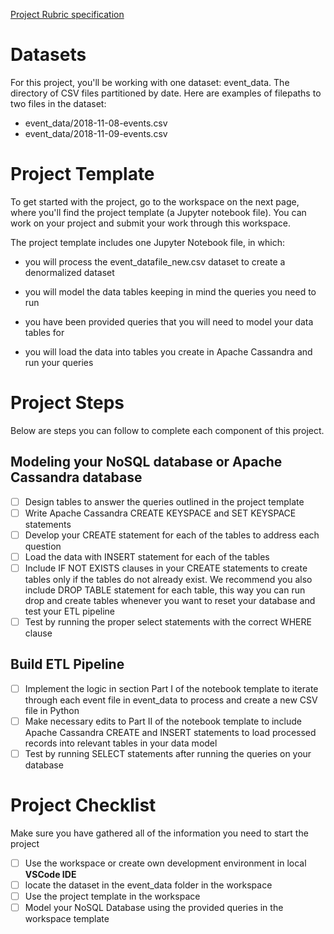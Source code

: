 [Project Rubric specification](https://review.udacity.com/#!/rubrics/2475/view)

# Datasets
For this project, you'll be working with one dataset: event_data. The directory of CSV files partitioned by date. Here are examples of filepaths to two files in the dataset:

- event_data/2018-11-08-events.csv
- event_data/2018-11-09-events.csv

# Project Template
To get started with the project, go to the workspace on the next page, where you'll find the project template (a Jupyter notebook file). You can work on your project and submit your work through this workspace.

The project template includes one Jupyter Notebook file, in which:

- you will process the event_datafile_new.csv dataset to create a denormalized dataset
- you will model the data tables keeping in mind the queries you need to run
- you have been provided queries that you will need to model your data tables for

- you will load the data into tables you create in Apache Cassandra and run your queries

# Project Steps
Below are steps you can follow to complete each component of this project.

## Modeling your NoSQL database or Apache Cassandra database
- [ ] Design tables to answer the queries outlined in the project template
- [ ] Write Apache Cassandra CREATE KEYSPACE and SET KEYSPACE statements
- [ ] Develop your CREATE statement for each of the tables to address each question
- [ ] Load the data with INSERT statement for each of the tables
- [ ] Include IF NOT EXISTS clauses in your CREATE statements to create tables only if the tables do not already exist. We recommend you also include DROP TABLE statement for each table, this way you can run drop and create tables whenever you want to reset your database and test your ETL pipeline
- [ ] Test by running the proper select statements with the correct WHERE clause
## Build ETL Pipeline
- [ ] Implement the logic in section Part I of the notebook template to iterate through each event file in event_data to process and create a new CSV file in Python
- [ ] Make necessary edits to Part II of the notebook template to include Apache Cassandra CREATE and INSERT statements to load processed records into relevant tables in your data model
- [ ] Test by running SELECT statements after running the queries on your database

# Project Checklist
Make sure you have gathered all of the information you need to start the project
- [ ] Use the workspace or create own development environment in local **VSCode IDE**
- [ ] locate the dataset in the event_data folder in the workspace
- [ ] Use the project template in the workspace
- [ ] Model your NoSQL Database using the provided queries in the workspace template
